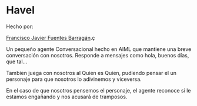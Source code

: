 # Havel
Hecho por:

[Francisco Javier Fuentes Barragán](https://github.com/11Afro11).ç

Un pequeño agente Conversacional hecho en AIML que mantiene una breve conversación con nosotros.
Responde a mensajes como hola, buenos días, que tal...

Tambien juega con nosotros al Quien es Quien, pudiendo pensar el un personaje para que nosotros lo adivinemos y viceversa.

En el caso de que nosotros pensemos el personaje, el agente reconoce si le estamos engañando y nos acusará de tramposos.
